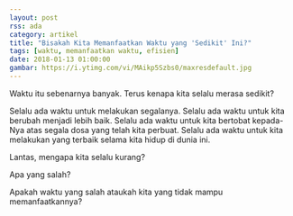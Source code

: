 ```yaml
---
layout: post
rss: ada
category: artikel
title: "Bisakah Kita Memanfaatkan Waktu yang 'Sedikit' Ini?"
tags: [waktu, memanfaatkan waktu, efisien]
date: 2018-01-13 01:00:00
gambar: https://i.ytimg.com/vi/MAikp5Szbs0/maxresdefault.jpg
---
```


Waktu itu sebenarnya banyak. Terus kenapa kita selalu merasa sedikit?

Selalu ada waktu untuk melakukan segalanya. Selalu ada waktu untuk kita berubah menjadi lebih baik. Selalu ada waktu untuk kita bertobat kepada-Nya atas segala dosa yang telah kita perbuat. Selalu ada waktu untuk kita melakukan yang terbaik selama kita hidup di dunia ini.

Lantas, mengapa kita selalu kurang?

Apa yang salah?

Apakah waktu yang salah ataukah kita yang tidak mampu memanfaatkannya?